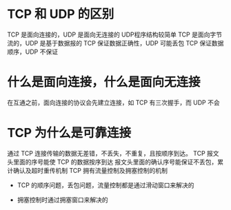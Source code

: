 

# TCP 和 UDP 的区别

TCP 是面向连接的，UDP 是面向无连接的
UDP程序结构较简单
TCP 是面向字节流的，UDP 是基于数据报的
TCP 保证数据正确性，UDP 可能丢包
TCP 保证数据顺序，UDP 不保证

# 什么是面向连接，什么是面向无连接

在互通之前，面向连接的协议会先建立连接，如 TCP 有三次握手，而 UDP 不会

# TCP 为什么是可靠连接

通过 TCP 连接传输的数据无差错，不丢失，不重复，且按顺序到达。
TCP 报文头里面的序号能使 TCP 的数据按序到达
报文头里面的确认序号能保证不丢包，累计确认及超时重传机制
TCP 拥有流量控制及拥塞控制的机制

- TCP 的顺序问题，丢包问题，流量控制都是通过滑动窗口来解决的

- 拥塞控制时通过拥塞窗口来解决的
